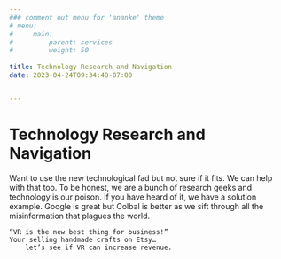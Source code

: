 ```yaml
---
### comment out menu for 'ananke' theme
# menu:
#     main:
#         parent: services
#         weight: 50
        
title: Technology Research and Navigation
date: 2023-04-24T09:34:48-07:00


---
```

# Technology Research and Navigation

Want to use the new technological fad but not sure if it fits. We can help with that too. To be honest, we are a bunch of research geeks and technology is our poison. If you have heard of it, we have a solution example. Google is great but Colbal is better as we sift through all the misinformation that plagues the world.

```
“VR is the new best thing for business!”
Your selling handmade crafts on Etsy…
    let’s see if VR can increase revenue.
```